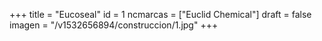 +++
title = "Eucoseal"
id = 1
ncmarcas = ["Euclid Chemical"]
draft = false
imagen = "/v1532656894/construccion/1.jpg"
+++

<!--more-->